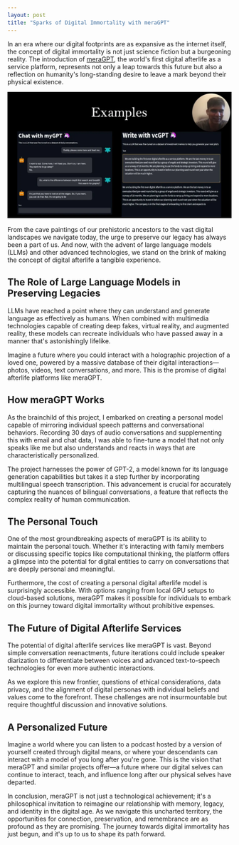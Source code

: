 ```yaml
---
layout: post
title: "Sparks of Digital Immortality with meraGPT"
---
```


In an era where our digital footprints are as expansive as the internet itself, the concept of digital immortality is not just science fiction but a burgeoning reality. The introduction of [meraGPT](https://meraGPT.com), the world's first digital afterlife as a service platform, represents not only a leap towards this future but also a reflection on humanity's long-standing desire to leave a mark beyond their physical existence.

![Examples showing the meraGPT models](../images/meraGPT.webp)

From the cave paintings of our prehistoric ancestors to the vast digital landscapes we navigate today, the urge to preserve our legacy has always been a part of us. And now, with the advent of large language models (LLMs) and other advanced technologies, we stand on the brink of making the concept of digital afterlife a tangible experience.

## The Role of Large Language Models in Preserving Legacies
LLMs have reached a point where they can understand and generate language as effectively as humans. When combined with multimedia technologies capable of creating deep fakes, virtual reality, and augmented reality, these models can recreate individuals who have passed away in a manner that's astonishingly lifelike.

Imagine a future where you could interact with a holographic projection of a loved one, powered by a massive database of their digital interactions—photos, videos, text conversations, and more. This is the promise of digital afterlife platforms like meraGPT.

## How meraGPT Works
As the brainchild of this project, I embarked on creating a personal model capable of mirroring individual speech patterns and conversational behaviors. Recording 30 days of audio conversations and supplementing this with email and chat data, I was able to fine-tune a model that not only speaks like me but also understands and reacts in ways that are characteristically personalized.

The project harnesses the power of GPT-2, a model known for its language generation capabilities but takes it a step further by incorporating multilingual speech transcription. This advancement is crucial for accurately capturing the nuances of bilingual conversations, a feature that reflects the complex reality of human communication.

## The Personal Touch
One of the most groundbreaking aspects of meraGPT is its ability to maintain the personal touch. Whether it's interacting with family members or discussing specific topics like computational thinking, the platform offers a glimpse into the potential for digital entities to carry on conversations that are deeply personal and meaningful.

Furthermore, the cost of creating a personal digital afterlife model is surprisingly accessible. With options ranging from local GPU setups to cloud-based solutions, meraGPT makes it possible for individuals to embark on this journey toward digital immortality without prohibitive expenses.

## The Future of Digital Afterlife Services
The potential of digital afterlife services like meraGPT is vast. Beyond simple conversation reenactments, future iterations could include speaker diarization to differentiate between voices and advanced text-to-speech technologies for even more authentic interactions.

As we explore this new frontier, questions of ethical considerations, data privacy, and the alignment of digital personas with individual beliefs and values come to the forefront. These challenges are not insurmountable but require thoughtful discussion and innovative solutions.

## A Personalized Future
Imagine a world where you can listen to a podcast hosted by a version of yourself created through digital means, or where your descendants can interact with a model of you long after you're gone. This is the vision that meraGPT and similar projects offer—a future where our digital selves can continue to interact, teach, and influence long after our physical selves have departed.

In conclusion, meraGPT is not just a technological achievement; it's a philosophical invitation to reimagine our relationship with memory, legacy, and identity in the digital age. As we navigate this uncharted territory, the opportunities for connection, preservation, and remembrance are as profound as they are promising. The journey towards digital immortality has just begun, and it's up to us to shape its path forward.

